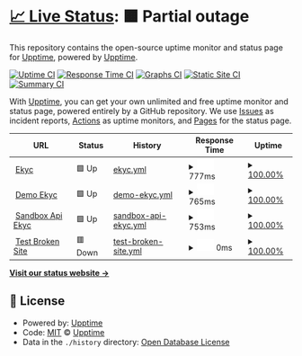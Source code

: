 # [📈 Live Status](https://uptime-srd.appota.ai): <!--live status--> **🟧 Partial outage**

This repository contains the open-source uptime monitor and status page for [Upptime](https://upptime.js.org), powered by [Upptime](https://github.com/upptime/upptime).

[![Uptime CI](https://github.com/upptime/upptime/workflows/Uptime%20CI/badge.svg)](https://github.com/upptime/upptime/actions?query=workflow%3A%22Uptime+CI%22)
[![Response Time CI](https://github.com/upptime/upptime/workflows/Response%20Time%20CI/badge.svg)](https://github.com/upptime/upptime/actions?query=workflow%3A%22Response+Time+CI%22)
[![Graphs CI](https://github.com/upptime/upptime/workflows/Graphs%20CI/badge.svg)](https://github.com/upptime/upptime/actions?query=workflow%3A%22Graphs+CI%22)
[![Static Site CI](https://github.com/upptime/upptime/workflows/Static%20Site%20CI/badge.svg)](https://github.com/upptime/upptime/actions?query=workflow%3A%22Static+Site+CI%22)
[![Summary CI](https://github.com/upptime/upptime/workflows/Summary%20CI/badge.svg)](https://github.com/upptime/upptime/actions?query=workflow%3A%22Summary+CI%22)

With [Upptime](https://upptime.js.org), you can get your own unlimited and free uptime monitor and status page, powered entirely by a GitHub repository. We use [Issues](https://github.com/upptime/upptime/issues) as incident reports, [Actions](https://github.com/upptime/upptime/actions) as uptime monitors, and [Pages](https://uptime-srd.appota.ai) for the status page.

<!--start: status pages-->
<!-- This summary is generated by Upptime (https://github.com/upptime/upptime) -->
<!-- Do not edit this manually, your changes will be overwritten -->
<!-- prettier-ignore -->
| URL | Status | History | Response Time | Uptime |
| --- | ------ | ------- | ------------- | ------ |
| <img alt="" src="https://icons.duckduckgo.com/ip3/ekyc.appota.ai.ico" height="13"> [Ekyc](https://ekyc.appota.ai) | 🟩 Up | [ekyc.yml](https://github.com/srd-ota/uptime/commits/HEAD/history/ekyc.yml) | <details><summary><img alt="Response time graph" src="./graphs/ekyc/response-time-week.png" height="20"> 777ms</summary><br><a href="https://uptime-srd.appota.ai/history/ekyc"><img alt="Response time 841" src="https://img.shields.io/endpoint?url=https%3A%2F%2Fraw.githubusercontent.com%2Fsrd-ota%2Fuptime%2FHEAD%2Fapi%2Fekyc%2Fresponse-time.json"></a><br><a href="https://uptime-srd.appota.ai/history/ekyc"><img alt="24-hour response time 893" src="https://img.shields.io/endpoint?url=https%3A%2F%2Fraw.githubusercontent.com%2Fsrd-ota%2Fuptime%2FHEAD%2Fapi%2Fekyc%2Fresponse-time-day.json"></a><br><a href="https://uptime-srd.appota.ai/history/ekyc"><img alt="7-day response time 777" src="https://img.shields.io/endpoint?url=https%3A%2F%2Fraw.githubusercontent.com%2Fsrd-ota%2Fuptime%2FHEAD%2Fapi%2Fekyc%2Fresponse-time-week.json"></a><br><a href="https://uptime-srd.appota.ai/history/ekyc"><img alt="30-day response time 795" src="https://img.shields.io/endpoint?url=https%3A%2F%2Fraw.githubusercontent.com%2Fsrd-ota%2Fuptime%2FHEAD%2Fapi%2Fekyc%2Fresponse-time-month.json"></a><br><a href="https://uptime-srd.appota.ai/history/ekyc"><img alt="1-year response time 841" src="https://img.shields.io/endpoint?url=https%3A%2F%2Fraw.githubusercontent.com%2Fsrd-ota%2Fuptime%2FHEAD%2Fapi%2Fekyc%2Fresponse-time-year.json"></a></details> | <details><summary><a href="https://uptime-srd.appota.ai/history/ekyc">100.00%</a></summary><a href="https://uptime-srd.appota.ai/history/ekyc"><img alt="All-time uptime 99.62%" src="https://img.shields.io/endpoint?url=https%3A%2F%2Fraw.githubusercontent.com%2Fsrd-ota%2Fuptime%2FHEAD%2Fapi%2Fekyc%2Fuptime.json"></a><br><a href="https://uptime-srd.appota.ai/history/ekyc"><img alt="24-hour uptime 100.00%" src="https://img.shields.io/endpoint?url=https%3A%2F%2Fraw.githubusercontent.com%2Fsrd-ota%2Fuptime%2FHEAD%2Fapi%2Fekyc%2Fuptime-day.json"></a><br><a href="https://uptime-srd.appota.ai/history/ekyc"><img alt="7-day uptime 100.00%" src="https://img.shields.io/endpoint?url=https%3A%2F%2Fraw.githubusercontent.com%2Fsrd-ota%2Fuptime%2FHEAD%2Fapi%2Fekyc%2Fuptime-week.json"></a><br><a href="https://uptime-srd.appota.ai/history/ekyc"><img alt="30-day uptime 100.00%" src="https://img.shields.io/endpoint?url=https%3A%2F%2Fraw.githubusercontent.com%2Fsrd-ota%2Fuptime%2FHEAD%2Fapi%2Fekyc%2Fuptime-month.json"></a><br><a href="https://uptime-srd.appota.ai/history/ekyc"><img alt="1-year uptime 99.62%" src="https://img.shields.io/endpoint?url=https%3A%2F%2Fraw.githubusercontent.com%2Fsrd-ota%2Fuptime%2FHEAD%2Fapi%2Fekyc%2Fuptime-year.json"></a></details>
| <img alt="" src="https://icons.duckduckgo.com/ip3/demo-ekyc.appota.ai.ico" height="13"> [Demo Ekyc](https://demo-ekyc.appota.ai) | 🟩 Up | [demo-ekyc.yml](https://github.com/srd-ota/uptime/commits/HEAD/history/demo-ekyc.yml) | <details><summary><img alt="Response time graph" src="./graphs/demo-ekyc/response-time-week.png" height="20"> 765ms</summary><br><a href="https://uptime-srd.appota.ai/history/demo-ekyc"><img alt="Response time 831" src="https://img.shields.io/endpoint?url=https%3A%2F%2Fraw.githubusercontent.com%2Fsrd-ota%2Fuptime%2FHEAD%2Fapi%2Fdemo-ekyc%2Fresponse-time.json"></a><br><a href="https://uptime-srd.appota.ai/history/demo-ekyc"><img alt="24-hour response time 872" src="https://img.shields.io/endpoint?url=https%3A%2F%2Fraw.githubusercontent.com%2Fsrd-ota%2Fuptime%2FHEAD%2Fapi%2Fdemo-ekyc%2Fresponse-time-day.json"></a><br><a href="https://uptime-srd.appota.ai/history/demo-ekyc"><img alt="7-day response time 765" src="https://img.shields.io/endpoint?url=https%3A%2F%2Fraw.githubusercontent.com%2Fsrd-ota%2Fuptime%2FHEAD%2Fapi%2Fdemo-ekyc%2Fresponse-time-week.json"></a><br><a href="https://uptime-srd.appota.ai/history/demo-ekyc"><img alt="30-day response time 808" src="https://img.shields.io/endpoint?url=https%3A%2F%2Fraw.githubusercontent.com%2Fsrd-ota%2Fuptime%2FHEAD%2Fapi%2Fdemo-ekyc%2Fresponse-time-month.json"></a><br><a href="https://uptime-srd.appota.ai/history/demo-ekyc"><img alt="1-year response time 831" src="https://img.shields.io/endpoint?url=https%3A%2F%2Fraw.githubusercontent.com%2Fsrd-ota%2Fuptime%2FHEAD%2Fapi%2Fdemo-ekyc%2Fresponse-time-year.json"></a></details> | <details><summary><a href="https://uptime-srd.appota.ai/history/demo-ekyc">100.00%</a></summary><a href="https://uptime-srd.appota.ai/history/demo-ekyc"><img alt="All-time uptime 89.66%" src="https://img.shields.io/endpoint?url=https%3A%2F%2Fraw.githubusercontent.com%2Fsrd-ota%2Fuptime%2FHEAD%2Fapi%2Fdemo-ekyc%2Fuptime.json"></a><br><a href="https://uptime-srd.appota.ai/history/demo-ekyc"><img alt="24-hour uptime 100.00%" src="https://img.shields.io/endpoint?url=https%3A%2F%2Fraw.githubusercontent.com%2Fsrd-ota%2Fuptime%2FHEAD%2Fapi%2Fdemo-ekyc%2Fuptime-day.json"></a><br><a href="https://uptime-srd.appota.ai/history/demo-ekyc"><img alt="7-day uptime 100.00%" src="https://img.shields.io/endpoint?url=https%3A%2F%2Fraw.githubusercontent.com%2Fsrd-ota%2Fuptime%2FHEAD%2Fapi%2Fdemo-ekyc%2Fuptime-week.json"></a><br><a href="https://uptime-srd.appota.ai/history/demo-ekyc"><img alt="30-day uptime 100.00%" src="https://img.shields.io/endpoint?url=https%3A%2F%2Fraw.githubusercontent.com%2Fsrd-ota%2Fuptime%2FHEAD%2Fapi%2Fdemo-ekyc%2Fuptime-month.json"></a><br><a href="https://uptime-srd.appota.ai/history/demo-ekyc"><img alt="1-year uptime 89.66%" src="https://img.shields.io/endpoint?url=https%3A%2F%2Fraw.githubusercontent.com%2Fsrd-ota%2Fuptime%2FHEAD%2Fapi%2Fdemo-ekyc%2Fuptime-year.json"></a></details>
| <img alt="" src="https://icons.duckduckgo.com/ip3/sb-api-ekyc.appota.ai.ico" height="13"> [Sandbox Api Ekyc](https://sb-api-ekyc.appota.ai/) | 🟩 Up | [sandbox-api-ekyc.yml](https://github.com/srd-ota/uptime/commits/HEAD/history/sandbox-api-ekyc.yml) | <details><summary><img alt="Response time graph" src="./graphs/sandbox-api-ekyc/response-time-week.png" height="20"> 753ms</summary><br><a href="https://uptime-srd.appota.ai/history/sandbox-api-ekyc"><img alt="Response time 817" src="https://img.shields.io/endpoint?url=https%3A%2F%2Fraw.githubusercontent.com%2Fsrd-ota%2Fuptime%2FHEAD%2Fapi%2Fsandbox-api-ekyc%2Fresponse-time.json"></a><br><a href="https://uptime-srd.appota.ai/history/sandbox-api-ekyc"><img alt="24-hour response time 870" src="https://img.shields.io/endpoint?url=https%3A%2F%2Fraw.githubusercontent.com%2Fsrd-ota%2Fuptime%2FHEAD%2Fapi%2Fsandbox-api-ekyc%2Fresponse-time-day.json"></a><br><a href="https://uptime-srd.appota.ai/history/sandbox-api-ekyc"><img alt="7-day response time 753" src="https://img.shields.io/endpoint?url=https%3A%2F%2Fraw.githubusercontent.com%2Fsrd-ota%2Fuptime%2FHEAD%2Fapi%2Fsandbox-api-ekyc%2Fresponse-time-week.json"></a><br><a href="https://uptime-srd.appota.ai/history/sandbox-api-ekyc"><img alt="30-day response time 798" src="https://img.shields.io/endpoint?url=https%3A%2F%2Fraw.githubusercontent.com%2Fsrd-ota%2Fuptime%2FHEAD%2Fapi%2Fsandbox-api-ekyc%2Fresponse-time-month.json"></a><br><a href="https://uptime-srd.appota.ai/history/sandbox-api-ekyc"><img alt="1-year response time 817" src="https://img.shields.io/endpoint?url=https%3A%2F%2Fraw.githubusercontent.com%2Fsrd-ota%2Fuptime%2FHEAD%2Fapi%2Fsandbox-api-ekyc%2Fresponse-time-year.json"></a></details> | <details><summary><a href="https://uptime-srd.appota.ai/history/sandbox-api-ekyc">100.00%</a></summary><a href="https://uptime-srd.appota.ai/history/sandbox-api-ekyc"><img alt="All-time uptime 89.66%" src="https://img.shields.io/endpoint?url=https%3A%2F%2Fraw.githubusercontent.com%2Fsrd-ota%2Fuptime%2FHEAD%2Fapi%2Fsandbox-api-ekyc%2Fuptime.json"></a><br><a href="https://uptime-srd.appota.ai/history/sandbox-api-ekyc"><img alt="24-hour uptime 100.00%" src="https://img.shields.io/endpoint?url=https%3A%2F%2Fraw.githubusercontent.com%2Fsrd-ota%2Fuptime%2FHEAD%2Fapi%2Fsandbox-api-ekyc%2Fuptime-day.json"></a><br><a href="https://uptime-srd.appota.ai/history/sandbox-api-ekyc"><img alt="7-day uptime 100.00%" src="https://img.shields.io/endpoint?url=https%3A%2F%2Fraw.githubusercontent.com%2Fsrd-ota%2Fuptime%2FHEAD%2Fapi%2Fsandbox-api-ekyc%2Fuptime-week.json"></a><br><a href="https://uptime-srd.appota.ai/history/sandbox-api-ekyc"><img alt="30-day uptime 100.00%" src="https://img.shields.io/endpoint?url=https%3A%2F%2Fraw.githubusercontent.com%2Fsrd-ota%2Fuptime%2FHEAD%2Fapi%2Fsandbox-api-ekyc%2Fuptime-month.json"></a><br><a href="https://uptime-srd.appota.ai/history/sandbox-api-ekyc"><img alt="1-year uptime 89.66%" src="https://img.shields.io/endpoint?url=https%3A%2F%2Fraw.githubusercontent.com%2Fsrd-ota%2Fuptime%2FHEAD%2Fapi%2Fsandbox-api-ekyc%2Fuptime-year.json"></a></details>
| <img alt="" src="https://icons.duckduckgo.com/ip3/thissitedoesnotexist.koj.co.ico" height="13"> [Test Broken Site](https://thissitedoesnotexist.koj.co) | 🟥 Down | [test-broken-site.yml](https://github.com/srd-ota/uptime/commits/HEAD/history/test-broken-site.yml) | <details><summary><img alt="Response time graph" src="./graphs/test-broken-site/response-time-week.png" height="20"> 0ms</summary><br><a href="https://uptime-srd.appota.ai/history/test-broken-site"><img alt="Response time 0" src="https://img.shields.io/endpoint?url=https%3A%2F%2Fraw.githubusercontent.com%2Fsrd-ota%2Fuptime%2FHEAD%2Fapi%2Ftest-broken-site%2Fresponse-time.json"></a><br><a href="https://uptime-srd.appota.ai/history/test-broken-site"><img alt="24-hour response time 0" src="https://img.shields.io/endpoint?url=https%3A%2F%2Fraw.githubusercontent.com%2Fsrd-ota%2Fuptime%2FHEAD%2Fapi%2Ftest-broken-site%2Fresponse-time-day.json"></a><br><a href="https://uptime-srd.appota.ai/history/test-broken-site"><img alt="7-day response time 0" src="https://img.shields.io/endpoint?url=https%3A%2F%2Fraw.githubusercontent.com%2Fsrd-ota%2Fuptime%2FHEAD%2Fapi%2Ftest-broken-site%2Fresponse-time-week.json"></a><br><a href="https://uptime-srd.appota.ai/history/test-broken-site"><img alt="30-day response time 0" src="https://img.shields.io/endpoint?url=https%3A%2F%2Fraw.githubusercontent.com%2Fsrd-ota%2Fuptime%2FHEAD%2Fapi%2Ftest-broken-site%2Fresponse-time-month.json"></a><br><a href="https://uptime-srd.appota.ai/history/test-broken-site"><img alt="1-year response time 0" src="https://img.shields.io/endpoint?url=https%3A%2F%2Fraw.githubusercontent.com%2Fsrd-ota%2Fuptime%2FHEAD%2Fapi%2Ftest-broken-site%2Fresponse-time-year.json"></a></details> | <details><summary><a href="https://uptime-srd.appota.ai/history/test-broken-site">100.00%</a></summary><a href="https://uptime-srd.appota.ai/history/test-broken-site"><img alt="All-time uptime 100.00%" src="https://img.shields.io/endpoint?url=https%3A%2F%2Fraw.githubusercontent.com%2Fsrd-ota%2Fuptime%2FHEAD%2Fapi%2Ftest-broken-site%2Fuptime.json"></a><br><a href="https://uptime-srd.appota.ai/history/test-broken-site"><img alt="24-hour uptime 100.00%" src="https://img.shields.io/endpoint?url=https%3A%2F%2Fraw.githubusercontent.com%2Fsrd-ota%2Fuptime%2FHEAD%2Fapi%2Ftest-broken-site%2Fuptime-day.json"></a><br><a href="https://uptime-srd.appota.ai/history/test-broken-site"><img alt="7-day uptime 100.00%" src="https://img.shields.io/endpoint?url=https%3A%2F%2Fraw.githubusercontent.com%2Fsrd-ota%2Fuptime%2FHEAD%2Fapi%2Ftest-broken-site%2Fuptime-week.json"></a><br><a href="https://uptime-srd.appota.ai/history/test-broken-site"><img alt="30-day uptime 100.00%" src="https://img.shields.io/endpoint?url=https%3A%2F%2Fraw.githubusercontent.com%2Fsrd-ota%2Fuptime%2FHEAD%2Fapi%2Ftest-broken-site%2Fuptime-month.json"></a><br><a href="https://uptime-srd.appota.ai/history/test-broken-site"><img alt="1-year uptime 100.00%" src="https://img.shields.io/endpoint?url=https%3A%2F%2Fraw.githubusercontent.com%2Fsrd-ota%2Fuptime%2FHEAD%2Fapi%2Ftest-broken-site%2Fuptime-year.json"></a></details>

<!--end: status pages-->

[**Visit our status website →**](https://uptime-srd.appota.ai)

## 📄 License

- Powered by: [Upptime](https://github.com/upptime/upptime)
- Code: [MIT](./LICENSE) © [Upptime](https://upptime.js.org)
- Data in the `./history` directory: [Open Database License](https://opendatacommons.org/licenses/odbl/1-0/)
